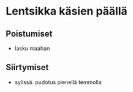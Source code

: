 # Lentsikka käsien päällä

## Poistumiset

- lasku maahan

## Siirtymiset

- sylissä. pudotus pienellä temmolla
